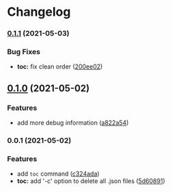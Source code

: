 # Changelog

### [0.1.1](https://www.github.com/zakodium/nmrium-cli/compare/v0.1.0...v0.1.1) (2021-05-03)


### Bug Fixes

* **toc:** fix clean order ([200ee02](https://www.github.com/zakodium/nmrium-cli/commit/200ee0261ea8e9f6c8a245e2ed32a28c4147bf4c))

## [0.1.0](https://www.github.com/zakodium/nmrium-cli/compare/v0.0.1...v0.1.0) (2021-05-02)


### Features

* add more debug information ([a822a54](https://www.github.com/zakodium/nmrium-cli/commit/a822a5445dcbf3eb8cbb594135ca29940ff35b4a))

### 0.0.1 (2021-05-02)


### Features

* add `toc` command ([c324ada](https://www.github.com/zakodium/nmrium-cli/commit/c324ada3d46922fae468194909f94bc440725709))
* **toc:** add '-c' option to delete all .json files ([5d60891](https://www.github.com/zakodium/nmrium-cli/commit/5d60891b862ab3b9b30c6d42a670227ab0f477cc))
